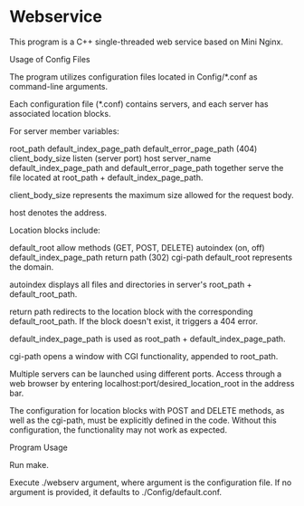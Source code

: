# Webservice
This program is a C++ single-threaded web service based on Mini Nginx.

Usage of Config Files

The program utilizes configuration files located in Config/*.conf as command-line arguments.

Each configuration file (*.conf) contains servers, and each server has associated location blocks.

For server member variables:

root_path
default_index_page_path
default_error_page_path (404)
client_body_size
listen (server port)
host
server_name
default_index_page_path and default_error_page_path together serve the file located at root_path + default_index_page_path.

client_body_size represents the maximum size allowed for the request body.

host denotes the address.

Location blocks include:

default_root
allow methods (GET, POST, DELETE)
autoindex (on, off)
default_index_page_path
return path (302)
cgi-path
default_root represents the domain.

autoindex displays all files and directories in server's root_path + default_root_path.

return path redirects to the location block with the corresponding default_root_path. If the block doesn't exist, it triggers a 404 error.

default_index_page_path is used as root_path + default_index_page_path.

cgi-path opens a window with CGI functionality, appended to root_path.

Multiple servers can be launched using different ports. Access through a web browser by entering localhost:port/desired_location_root in the address bar.

The configuration for location blocks with POST and DELETE methods, as well as the cgi-path, must be explicitly defined in the code. Without this configuration, the functionality may not work as expected.

Program Usage

Run make.

Execute ./webserv argument, where argument is the configuration file. If no argument is provided, it defaults to ./Config/default.conf.
